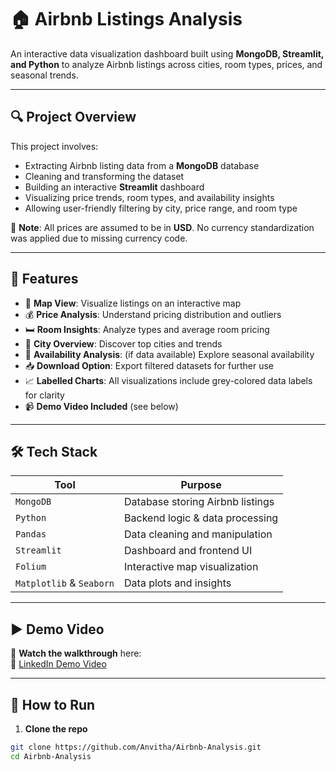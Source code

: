 
# 🏠 Airbnb Listings Analysis 

An interactive data visualization dashboard built using **MongoDB, Streamlit, and Python** to analyze Airbnb listings across cities, room types, prices, and seasonal trends.

---

## 🔍 Project Overview

This project involves:
- Extracting Airbnb listing data from a **MongoDB** database
- Cleaning and transforming the dataset
- Building an interactive **Streamlit** dashboard
- Visualizing price trends, room types, and availability insights
- Allowing user-friendly filtering by city, price range, and room type

📌 **Note**: All prices are assumed to be in **USD**. No currency standardization was applied due to missing currency code.

---

## 🚀 Features

- 📍 **Map View**: Visualize listings on an interactive map
- 💰 **Price Analysis**: Understand pricing distribution and outliers
- 🛏️ **Room Insights**: Analyze types and average room pricing
- 🌆 **City Overview**: Discover top cities and trends
- 📆 **Availability Analysis**: (if data available) Explore seasonal availability
- 📥 **Download Option**: Export filtered datasets for further use
- 📈 **Labelled Charts**: All visualizations include grey-colored data labels for clarity
- 📹 **Demo Video Included** (see below)

---

## 🛠️ Tech Stack

| Tool          | Purpose                           |
|---------------|-----------------------------------|
| `MongoDB`     | Database storing Airbnb listings  |
| `Python`      | Backend logic & data processing   |
| `Pandas`      | Data cleaning and manipulation    |
| `Streamlit`   | Dashboard and frontend UI         |
| `Folium`      | Interactive map visualization     |
| `Matplotlib` & `Seaborn` | Data plots and insights  |

---

## ▶️ Demo Video

🎥 **Watch the walkthrough** here:  
🔗 [LinkedIn Demo Video](https://www.linkedin.com/posts/shettyanvitha_python-datascience-mongodb-activity-7348634086489456640-Km8F?utm_source=share&utm_medium=member_desktop&rcm=ACoAACzAAeABuRjdkHAE-kkbfOMPxNl5BFbEJJg)

---

## 🧭 How to Run

1. **Clone the repo**  
```bash
git clone https://github.com/Anvitha/Airbnb-Analysis.git
cd Airbnb-Analysis
